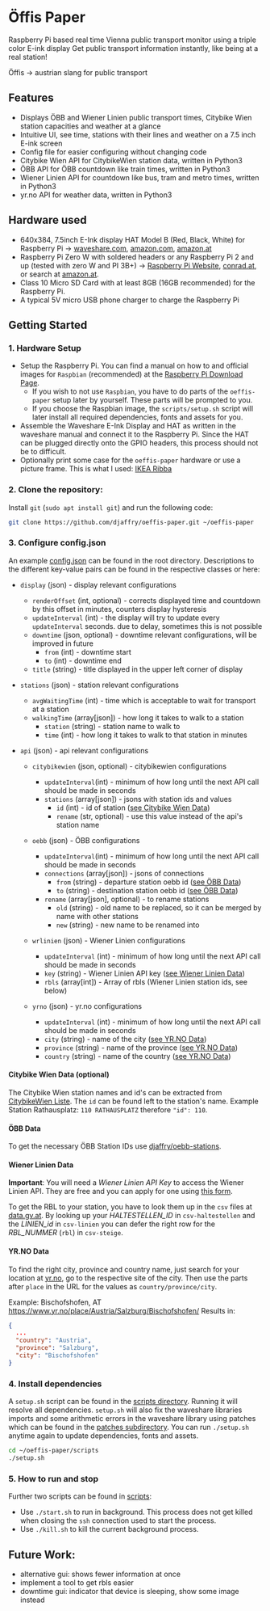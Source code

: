 
# Öffis Paper

Raspberry Pi based real time Vienna public transport monitor using a triple color E-ink display
Get public transport information instantly, like being at a real station!

Öffis &rarr; austrian slang for public transport

## Features
- Displays ÖBB and Wiener Linien public transport times, Citybike Wien station capacities and weather at a glance
- Intuitive UI, see time, stations with their lines and weather on a 7.5 inch E-ink screen
- Config file for easier configuring without changing code
- Citybike Wien API for CitybikeWien station data, written in Python3
- ÖBB API for ÖBB countdown like train times, written in Python3
- Wiener Linien API for countdown like bus, tram and metro times, written in Python3
- yr.no API for weather data, written in Python3

## Hardware used 
- 640x384, 7.5inch E-Ink display HAT Model B (Red, Black, White) for Raspberry Pi &rarr; [waveshare.com](https://www.waveshare.com/7.5inch-e-paper-hat-b.htm), [amazon.com](https://www.amazon.com/7-5inch-HAT-Three-color-consumption-Resolution/dp/B075YP81JR/), [amazon.at](https://www.amazon.de/Tri-Color-Electronic-Compatible-Raspberry-Interface/dp/B076BRRSD3/)
- Raspberry Pi Zero W with soldered headers or any Raspberry Pi 2 and up (tested with zero W and PI 3B+) &rarr; [Raspberry Pi Website](https://www.raspberrypi.org/products/), [conrad.at](https://www.conrad.at/de/Search.html?search=raspberry%20pi), or search at [amazon.at](https://www.amazon.de/ref=rd_www_amazon_at/?site-redirect=at).
- Class 10 Micro SD Card with at least 8GB (16GB recommended) for the Raspberry Pi.
- A typical 5V micro USB phone charger to charge the Raspberry Pi


## Getting Started

### 1. Hardware Setup
* Setup the Raspberry Pi. You can find a manual on how to and official images for `Raspbian` (recommended) at the [Raspberry Pi Download Page](https://www.raspberrypi.org/downloads/). 
    * If you wish to not use `Raspbian`, you have to do parts of the `oeffis-paper` setup later by yourself. These parts will be prompted to you. 
    * If you choose the Raspbian image, the `scripts/setup.sh` script will later install all required dependencies, fonts and assets for you.
* Assemble the Waveshare E-Ink Display and HAT as written in the waveshare manual and connect it to the Raspberry Pi. Since the HAT can be plugged directly onto the GPIO headers, this process should not be to difficult.
* Optionally print some case for the `oeffis-paper` hardware or use a picture frame. This is what I used: [IKEA Ribba](https://www.ikea.com/at/de/p/ribba-rahmen-weiss-70378414/)

### 2. Clone the repository:
Install `git` (`sudo apt install git`) and run the following code:
```bash
git clone https://github.com/djaffry/oeffis-paper.git ~/oeffis-paper
```

### 3. Configure config.json

An example [config.json](./config.json) can be found in the root directory.
Descriptions to the different key-value pairs can be found in the respective classes or here:

* `display` (json) - display relevant configurations
    * `renderOffset` (int, optional) - corrects displayed time and countdown by this offset in minutes, counters display hysteresis
    * `updateInterval` (int) - the display will try to update every `updateInterval` seconds. due to delay, sometimes this is not possible 
    * `downtime` (json, optional) - downtime relevant configurations, will be improved in future
        * `from` (int) - downtime start
        * `to` (int) - downtime end
    * `title` (string) - title displayed in the upper left corner of display

* `stations` (json) - station relevant configurations
    * `avgWaitingTime` (int) - time which is acceptable to wait for transport at a station
    * `walkingTime` (array[json]) - how long it takes to walk to a station
        * `station` (string) - station name to walk to
        * `time` (int) - how long it takes to walk to that station in minutes

* `api` (json) - api relevant configurations
    * `citybikewien` (json, optional) - citybikewien configurations
        * `updateInterval`(int) - minimum of how long until the next API call should be made in seconds
        * `stations` (array[json]) - jsons with station ids and values
            * `id` (int) - id of station ([see Citybike Wien Data](#citybike-wien-data-(optional)))
            * `rename` (str, optional) - use this value instead of the api's station name
            
    * `oebb` (json) - ÖBB configurations
        * `updateInterval`(int) - minimum of how long until the next API call should be made in seconds
        * `connections` (array[json]) - jsons of connections
            * `from` (string) - departure station oebb id ([see ÖBB Data](#öbb-data))
            * `to` (string) - destination station oebb id ([see ÖBB Data](#öbb-data))
        * `rename` (array[json], optional) - to rename stations 
            * `old` (string) - old name to be replaced, so it can be merged by name with other stations
            * `new` (string) - new name to be renamed into
    
    * `wrlinien` (json) - Wiener Linien configurations
        * `updateInterval` (int) - minimum of how long until the next API call should be made in seconds
        * `key` (string) - Wiener Linien API key ([see Wiener Linien Data](#wiener-linien-data))
        * `rbls` (array[int]) - Array of rbls (Wiener Linien station ids, see below)

    * `yrno` (json) - yr.no configurations
        * `updateInterval` (int) - minimum of how long until the next API call should be made in seconds
        * `city` (string) - name of the city ([see YR.NO Data](#yr.no-data))
        * `province` (string) - name of the province ([see YR.NO Data](#yr.no-data))
        * `country` (string) - name of the country ([see YR.NO Data](#yr.no-data))
        

#### Citybike Wien Data (optional)
The Citybike Wien station names and id's can be extracted from [CitybikeWien Liste](http://www.cbw.at/liste.php).
The `id` can be found left to the station's name. Example Station Rathausplatz: `110 RATHAUSPLATZ` therefore `"id": 110`.

#### ÖBB Data
To get the necessary ÖBB Station IDs use [djaffry/oebb-stations](https://github.com/djaffry/oebb-stations).

#### Wiener Linien Data
**Important**: You will need a _Wiener Linien API Key_ to access the Wiener Linien API. They are free and you can apply for one using [this form](https://go.gv.at/l9ogdechtzeitdatenwienerlinienkeyanforderung).

To get the RBL to your station, you have to look them up in the `csv` files at [data.gv.at](https://www.data.gv.at/katalog/dataset/stadt-wien_wienerlinienechtzeitdaten).
By looking up your _HALTESTELLEN_ID_ in `csv-haltestellen` and the _LINIEN_id_ in `csv-linien` you can defer the right row for the _RBL_NUMMER_ (`rbl`) in `csv-steige`.

#### YR.NO Data
To find the right city, province and country name, just search for your location at [yr.no](https://www.yr.no/), 
go to the respective site of the city. Then use the parts after `place` in the URL for the values as `country/province/city`.

Example: Bischofshofen, AT https://www.yr.no/place/Austria/Salzburg/Bischofshofen/
Results in: 
```json
{
  ...
  "country": "Austria",
  "province": "Salzburg",
  "city": "Bischofshofen"
}
```


### 4. Install dependencies
A `setup.sh` script can be found in the [scripts directory](scripts). Running it will resolve all dependencies.
`setup.sh` will also fix the waveshare libraries imports and some arithmetic errors in the waveshare library using patches which can be found in the [patches subdirectory](scripts/patches).
You can run `./setup.sh` anytime again to update dependencies, fonts and assets.
```bash
cd ~/oeffis-paper/scripts
./setup.sh
```

### 5. How to run and stop
Further two scripts can be found in [scripts](scripts):
* Use `./start.sh` to run in background. This process does not get killed when closing the `ssh` connection used to start the process.
* Use `./kill.sh` to kill the current background process.


## Future Work:
* alternative gui: shows fewer information at once
* implement a tool to get rbls easier
* downtime gui: indicator that device is sleeping, show some image instead
